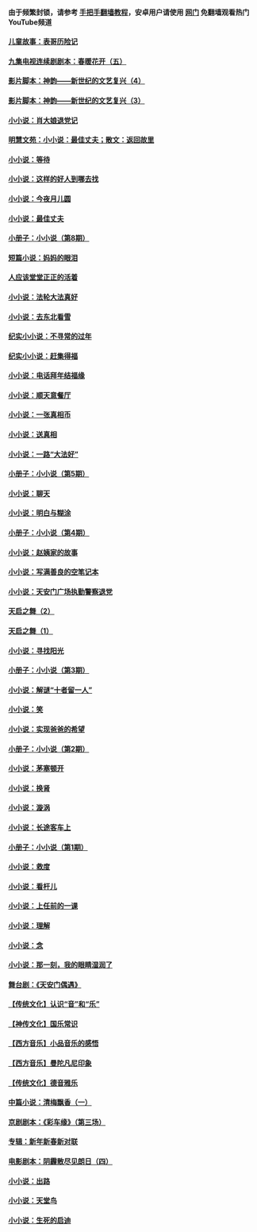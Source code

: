 #### 由于频繁封锁，请参考 [手把手翻墙教程](https://github.com/gfw-breaker/guides/wiki/)，安卓用户请使用 [网门](https://github.com/gfw-breaker/nogfw/blob/master/dl.md?t=05140901) 免翻墙观看热门YouTube频道 

#### [儿童故事：表哥历险记](../pages/328/383535.md?t=05140901) 

#### [九集电视连续剧剧本：春暖花开（五）](../pages/328/275919.md?t=05140901) 

#### [影片脚本：神韵——新世纪的文艺复兴（4）](../pages/328/266089.md?t=05140901) 

#### [影片脚本：神韵——新世纪的文艺复兴（3）](../pages/328/266087.md?t=05140901) 

#### [小小说：肖大娘退党记](../pages/328/239807.md?t=05140901) 

#### [明慧文苑：小小说：最佳丈夫；散文：返回故里](../pages/328/3439.md?t=05140901) 

#### [小小说：等待](../pages/328/223927.md?t=05140901) 

#### [小小说：这样的好人到哪去找](../pages/328/209396.md?t=05140901) 

#### [小小说：今夜月儿圆](../pages/328/193588.md?t=05140901) 

#### [小小说：最佳丈夫](../pages/328/190938.md?t=05140901) 

#### [小册子：小小说（第8期）](../pages/328/188202.md?t=05140901) 

#### [短篇小说：妈妈的眼泪](../pages/328/187712.md?t=05140901) 

#### [人应该堂堂正正的活着](../pages/328/182430.md?t=05140901) 

#### [小小说：法轮大法真好](../pages/328/174669.md?t=05140901) 

#### [小小说：去东北看雪](../pages/328/173882.md?t=05140901) 

#### [纪实小小说：不寻常的过年](../pages/328/173187.md?t=05140901) 

#### [纪实小小说：赶集得福](../pages/328/172652.md?t=05140901) 

#### [小小说：电话拜年结福缘](../pages/328/172533.md?t=05140901) 

#### [小小说：顺天意餐厅](../pages/328/170182.md?t=05140901) 

#### [小小说：一张真相币](../pages/328/169410.md?t=05140901) 

#### [小小说：送真相](../pages/328/166713.md?t=05140901) 

#### [小小说：一路“大法好”](../pages/328/162016.md?t=05140901) 

#### [小册子：小小说（第5期）](../pages/328/161131.md?t=05140901) 

#### [小小说：聊天](../pages/328/159640.md?t=05140901) 

#### [小小说：明白与糊涂](../pages/328/158101.md?t=05140901) 

#### [小册子：小小说（第4期）](../pages/328/158006.md?t=05140901) 

#### [小小说：赵姨家的故事](../pages/328/157843.md?t=05140901) 

#### [小小说：写满善良的空笔记本](../pages/328/157382.md?t=05140901) 

#### [小小说：天安门广场执勤警察退党](../pages/328/156982.md?t=05140901) 

#### [天启之舞（2）](../pages/328/153440.md?t=05140901) 

#### [天启之舞（1）](../pages/328/153439.md?t=05140901) 

#### [小小说：寻找阳光](../pages/328/153065.md?t=05140901) 

#### [小册子：小小说（第3期）](../pages/328/151715.md?t=05140901) 

#### [小小说：解谜“十者留一人”](../pages/328/148967.md?t=05140901) 

#### [小小说：笑](../pages/328/148905.md?t=05140901) 

#### [小小说：实现爸爸的希望](../pages/328/148096.md?t=05140901) 

#### [小册子：小小说（第2期）](../pages/328/147214.md?t=05140901) 

#### [小小说：茅塞顿开](../pages/328/147030.md?t=05140901) 

#### [小小说：换肾](../pages/328/146770.md?t=05140901) 

#### [小小说：漩涡](../pages/328/146683.md?t=05140901) 

#### [小小说：长途客车上](../pages/328/145076.md?t=05140901) 

#### [小册子：小小说（第1期）](../pages/328/143963.md?t=05140901) 

#### [小小说：救度](../pages/328/143927.md?t=05140901) 

#### [小小说：看杆儿](../pages/328/142137.md?t=05140901) 

#### [小小说：上任前的一课](../pages/328/140808.md?t=05140901) 

#### [小小说：理解](../pages/328/140476.md?t=05140901) 

#### [小小说：念](../pages/328/139513.md?t=05140901) 

#### [小小说：那一刻，我的眼睛湿润了](../pages/328/138476.md?t=05140901) 

#### [舞台剧：《天安门偶遇》](../pages/328/117155.md?t=05140901) 

#### [【传统文化】认识“音”和“乐”](../pages/328/108667.md?t=05140901) 

#### [【神传文化】国乐常识](../pages/328/104225.md?t=05140901) 

#### [【西方音乐】小品音乐的感悟](../pages/328/102924.md?t=05140901) 

#### [【西方音乐】曼陀凡尼印象](../pages/328/102922.md?t=05140901) 

#### [【传统文化】德音雅乐](../pages/328/102923.md?t=05140901) 

#### [中篇小说：清梅飘香（一）](../pages/328/101058.md?t=05140901) 

#### [京剧剧本：《彩车缘》（第三场）](../pages/328/96434.md?t=05140901) 

#### [专辑：新年新春新对联](../pages/328/94991.md?t=05140901) 

#### [电影剧本：阴霾散尽见朗日（四）](../pages/328/87081.md?t=05140901) 

#### [小小说：出路](../pages/328/84848.md?t=05140901) 

#### [小小说：天堂鸟](../pages/328/83084.md?t=05140901) 

#### [小小说：生死的启迪](../pages/328/70977.md?t=05140901) 

